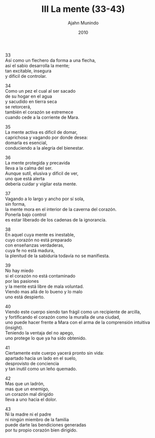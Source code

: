 ﻿---
author: "Ajahn Munindo"
title: "III La mente (33-43)"
booktitle: "Un Dhammapada para la Contemplación"
source: "https://forestsangha.org/teachings/books/un-dhammapada-para-la-contemplacion?language=Espa%C3%B1ol"
license: "BY-NC-ND"
publisher: "dhammamagga"
date: 2010
pubyear: 2010 
weight: 3
draft: false
googleAnalytics: UA-133551776-1
---  

33  
Así como un flechero da forma a una flecha,  
así el sabio desarrolla la mente;  
tan excitable, insegura  
y dificil de controlar.   
  
34  
Como un pez el cual al ser sacado  
de su hogar en el agua  
y sacudido en tierra seca  
se retorcerá,  
también el corazón se estremece  
cuando cede a la corriente de Mara.   

35  
La mente activa es dificil de domar,  
caprichosa y vagando por donde desea:  
domarla es esencial,  
conduciendo a la alegría del bienestar.  

36  
La mente protegida y precavida  
lleva a la calma del ser.  
Aunque sutíl, elusiva y dificil de ver,  
uno que está alerta  
debería cuidar y vigilar esta mente.  

37  
Vagando a lo largo y ancho por sí sola,  
sin forma,  
la mente mora en el interior de la caverna del corazón.  
Ponerla bajo control  
es estar liberado de los cadenas de la ignorancia.  

38  
En aquel cuya mente es inestable,  
cuyo corazón no está preparado  
con enseñanzas verdaderas,  
cuya fe no está madura,  
la plenitud de la sabiduría todavía no se manifiesta.  

39  
No hay miedo  
si el corazón no está contaminado  
por las pasiones  
y la mente está libre de mala voluntad.  
Viendo mas allá de lo bueno y lo malo  
uno está despierto.  

40  
Viendo este cuerpo siendo tan frágil como un recipiente de arcilla,  
y fortificando el corazón como la muralla de una ciudad,  
uno puede hacer frente a Mara con el arma de la comprensión intuitiva (insight).  
Teniendo la ventaja del no apego,  
uno protege lo que ya ha sido obtenido.  

41  
Ciertamente este cuerpo yacerá pronto sin vida:  
apartado hacia un lado en el suelo,  
desprovisto de conciencia  
y tan inutil como un leño quemado.  
  
42  
Mas que un ladrón,  
mas que un enemigo,  
un corazón mal dirigido  
lleva a uno hacia el dolor.  
  
43  
Ni la madre ni el padre  
ni ningún miembro de la familia  
puede darte las bendiciones generadas  
por tu propio corazón bien dirigido.  
